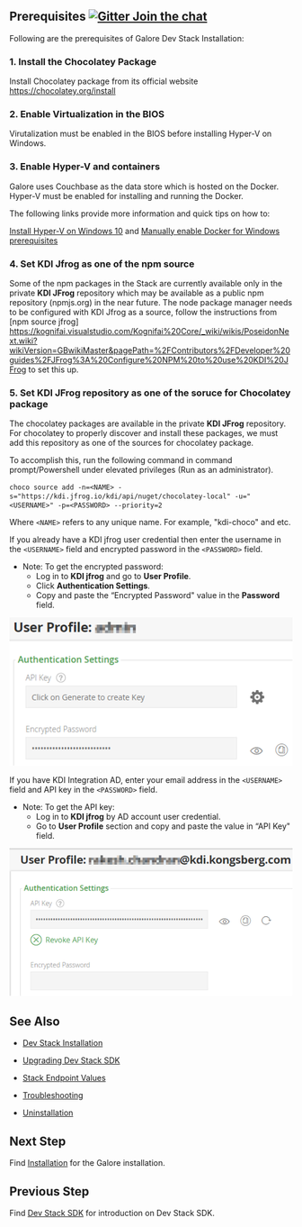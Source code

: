 ## Prerequisites [![Gitter Join the chat](https://badges.gitter.im/Join%20Chat.svg)](https://gitter.im/kognifai/Lobby)

Following are the prerequisites of Galore Dev Stack Installation:
### 1. Install the Chocolatey Package ###
Install Chocolatey package from its official website https://chocolatey.org/install

### 2. Enable Virtualization in the BIOS ###

Virutalization must be enabled in the BIOS before installing Hyper-V on Windows.

### 3.	Enable Hyper-V and containers ###

Galore uses Couchbase as the data store which is hosted on the Docker. Hyper-V must be enabled for installing and running the Docker. 

The following links provide more information and quick tips on how to:

 [Install Hyper-V on Windows 10](https://docs.microsoft.com/en-us/virtualization/hyper-v-on-windows/quick-start/enable-hyper-v) and 
 [Manually enable Docker for Windows prerequisites](https://success.docker.com/article/manually-enable-docker-for-windows-prerequisites)

### 4. Set KDI Jfrog as one of the npm source ###
Some of the npm packages in the Stack are currently  available only in the private **KDI JFrog** repository which may be available as a public npm repository (npmjs.org) in the near future.
The node package manager needs to be configured with KDI Jfrog as a source, follow the instructions from [npm source jfrog] https://kognifai.visualstudio.com/Kognifai%20Core/_wiki/wikis/PoseidonNext.wiki?wikiVersion=GBwikiMaster&pagePath=%2FContributors%2FDeveloper%20guides%2FJFrog%3A%20Configure%20NPM%20to%20use%20KDI%20JFrog to set this up.

### 5. Set KDI JFrog repository as one of the soruce for Chocolatey package ###
The chocolatey packages are available in the private **KDI JFrog** repository. 
For chocolatey to properly discover and install these packages, we must add this repository as one of the sources for chocolatey package. 

To accomplish this, run the following command in command prompt/Powershell under elevated privileges (Run as an administrator).
```
choco source add -n=<NAME> -s="https://kdi.jfrog.io/kdi/api/nuget/chocolatey-local" -u="<USERNAME>" -p=<PASSWORD> --priority=2
```
Where ```<NAME>``` refers to any unique name. For example, "kdi-choco" and etc.

If you already have a KDI jfrog user credential then enter the username in the ```<USERNAME>``` field and encrypted password in the ```<PASSWORD>``` field. 

- Note: To get the encrypted password:
   - Log in to **KDI jfrog** and go to **User Profile**. 
   - Click **Authentication Settings**.  
   - Copy and paste the “Encrypted Password" value in the **Password** field. 

![](.%20Images/2018-06-21%2018_53_06-kdi.png)

If you have KDI Integration AD, enter your email address in the ```<USERNAME>``` field and API key in the ```<PASSWORD>``` field. 

- Note: To get the API key: 
   - Log in to **KDI jfrog** by AD account user credential. 
    - Go to **User Profile** section and copy and paste the value in “API Key" field.

![](.%20Images/2018-06-22%2017_19_05-kdi.png)

## See Also
 
- [Dev Stack Installation](Installation.md)

- [Upgrading Dev Stack SDK](Upgrading%20Dev%20stack.md)

- [Stack Endpoint Values](Stack%20Endpoint%20Values.md)

- [Troubleshooting](Troubleshooting.md)

- [Uninstallation](Uninstallation.md)
 

## Next Step

Find [Installation](Installation.md) for the Galore installation.

## Previous Step

Find [Dev Stack SDK](readme.md) for introduction on Dev Stack SDK.
